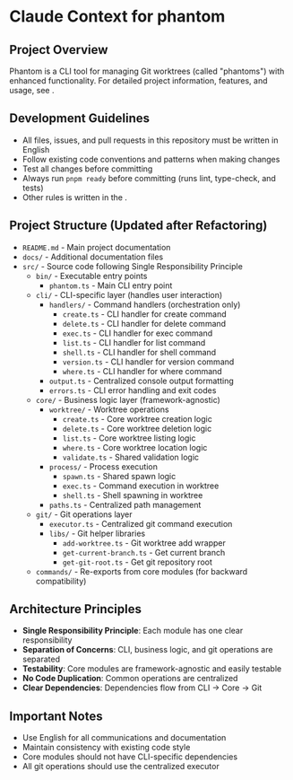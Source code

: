 # Claude Context for phantom

## Project Overview
Phantom is a CLI tool for managing Git worktrees (called "phantoms") with enhanced functionality. For detailed project information, features, and usage, see [](./README.md).

## Development Guidelines
- All files, issues, and pull requests in this repository must be written in English
- Follow existing code conventions and patterns when making changes
- Test all changes before committing
- Always run `pnpm ready` before committing (runs lint, type-check, and tests)
- Other rules is written in the [](./README.md).

## Project Structure (Updated after Refactoring)
- `README.md` - Main project documentation
- `docs/` - Additional documentation files
- `src/` - Source code following Single Responsibility Principle
  - `bin/` - Executable entry points
    - `phantom.ts` - Main CLI entry point
  - `cli/` - CLI-specific layer (handles user interaction)
    - `handlers/` - Command handlers (orchestration only)
      - `create.ts` - CLI handler for create command
      - `delete.ts` - CLI handler for delete command
      - `exec.ts` - CLI handler for exec command
      - `list.ts` - CLI handler for list command
      - `shell.ts` - CLI handler for shell command
      - `version.ts` - CLI handler for version command
      - `where.ts` - CLI handler for where command
    - `output.ts` - Centralized console output formatting
    - `errors.ts` - CLI error handling and exit codes
  - `core/` - Business logic layer (framework-agnostic)
    - `worktree/` - Worktree operations
      - `create.ts` - Core worktree creation logic
      - `delete.ts` - Core worktree deletion logic
      - `list.ts` - Core worktree listing logic
      - `where.ts` - Core worktree location logic
      - `validate.ts` - Shared validation logic
    - `process/` - Process execution
      - `spawn.ts` - Shared spawn logic
      - `exec.ts` - Command execution in worktree
      - `shell.ts` - Shell spawning in worktree
    - `paths.ts` - Centralized path management
  - `git/` - Git operations layer
    - `executor.ts` - Centralized git command execution
    - `libs/` - Git helper libraries
      - `add-worktree.ts` - Git worktree add wrapper
      - `get-current-branch.ts` - Get current branch
      - `get-git-root.ts` - Get git repository root
  - `commands/` - Re-exports from core modules (for backward compatibility)

## Architecture Principles
- **Single Responsibility Principle**: Each module has one clear responsibility
- **Separation of Concerns**: CLI, business logic, and git operations are separated
- **Testability**: Core modules are framework-agnostic and easily testable
- **No Code Duplication**: Common operations are centralized
- **Clear Dependencies**: Dependencies flow from CLI → Core → Git

## Important Notes
- Use English for all communications and documentation
- Maintain consistency with existing code style
- Core modules should not have CLI-specific dependencies
- All git operations should use the centralized executor